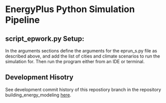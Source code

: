 # EnergyPlus Python Simulation Pipeline

## script_epwork.py Setup:
In the arguments sections define the arguments for the eprun_s.py file as described above, and add the list of cities and climate scenarios to run the simulation for. Then run the program either from an IDE or terminal. 


## Development Hisotry
See development commit history of this repostiory branch in the repository building_energy_modeling
[here](https://github.com/camilotoruno/EnergyPlus-Python).
